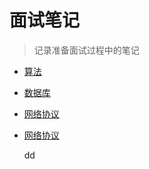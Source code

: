 # 面试笔记

> 记录准备面试过程中的笔记


- [算法](算法/算法.md)
- [数据库](数据库/数据库.md)
- [网络协议](网络协议/网络协议.md)

- [网络协议](网络协议/网络协议.md)

  dd